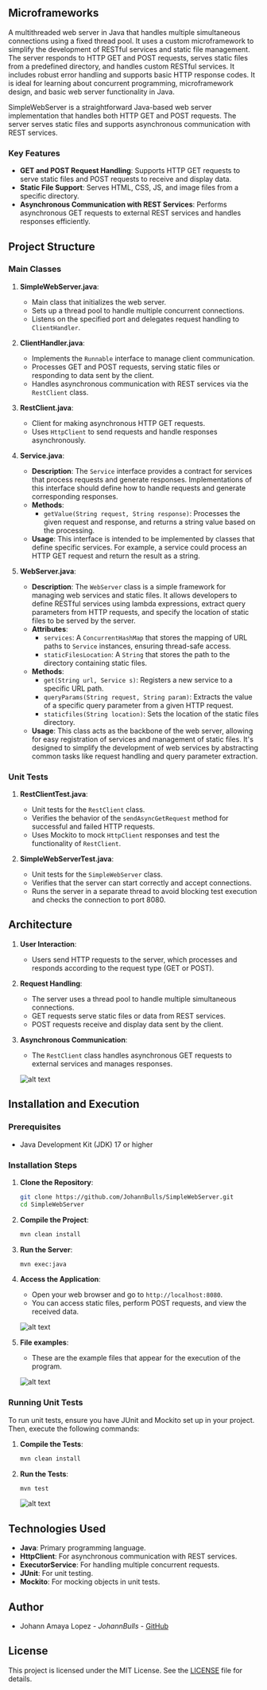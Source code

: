 ## Microframeworks

A multithreaded web server in Java that handles multiple simultaneous connections using a fixed thread pool. It uses a custom microframework to simplify the development of RESTful services and static file management. The server responds to HTTP GET and POST requests, serves static files from a predefined directory, and handles custom RESTful services. It includes robust error handling and supports basic HTTP response codes. It is ideal for learning about concurrent programming, microframework design, and basic web server functionality in Java.

SimpleWebServer is a straightforward Java-based web server implementation that handles both HTTP GET and POST requests. The server serves static files and supports asynchronous communication with REST services.

### Key Features

- **GET and POST Request Handling**: Supports HTTP GET requests to serve static files and POST requests to receive and display data.
- **Static File Support**: Serves HTML, CSS, JS, and image files from a specific directory.
- **Asynchronous Communication with REST Services**: Performs asynchronous GET requests to external REST services and handles responses efficiently.

## Project Structure

### Main Classes

1. **SimpleWebServer.java**:
   - Main class that initializes the web server.
   - Sets up a thread pool to handle multiple concurrent connections.
   - Listens on the specified port and delegates request handling to `ClientHandler`.

2. **ClientHandler.java**:
   - Implements the `Runnable` interface to manage client communication.
   - Processes GET and POST requests, serving static files or responding to data sent by the client.
   - Handles asynchronous communication with REST services via the `RestClient` class.

3. **RestClient.java**:
   - Client for making asynchronous HTTP GET requests.
   - Uses `HttpClient` to send requests and handle responses asynchronously.

4. **Service.java**:
   - **Description**: 
     The `Service` interface provides a contract for services that process requests and generate responses. Implementations of this interface should define how to handle requests and generate corresponding responses.
   - **Methods**:
     - `getValue(String request, String response)`: Processes the given request and response, and returns a string value based on the processing.
   - **Usage**:
     This interface is intended to be implemented by classes that define specific services. For example, a service could process an HTTP GET request and return the result as a string.

5. **WebServer.java**:
   - **Description**: 
     The `WebServer` class is a simple framework for managing web services and static files. It allows developers to define RESTful services using lambda expressions, extract query parameters from HTTP requests, and specify the location of static files to be served by the server.
   - **Attributes**:
     - `services`: A `ConcurrentHashMap` that stores the mapping of URL paths to `Service` instances, ensuring thread-safe access.
     - `staticFilesLocation`: A `String` that stores the path to the directory containing static files.
   - **Methods**:
     - `get(String url, Service s)`: Registers a new service to a specific URL path.
     - `queryParams(String request, String param)`: Extracts the value of a specific query parameter from a given HTTP request.
     - `staticfiles(String location)`: Sets the location of the static files directory.
   - **Usage**:
     This class acts as the backbone of the web server, allowing for easy registration of services and management of static files. It's designed to simplify the development of web services by abstracting common tasks like request handling and query parameter extraction.

### Unit Tests

1. **RestClientTest.java**:
   - Unit tests for the `RestClient` class.
   - Verifies the behavior of the `sendAsyncGetRequest` method for successful and failed HTTP requests.
   - Uses Mockito to mock `HttpClient` responses and test the functionality of `RestClient`.

2. **SimpleWebServerTest.java**:
   - Unit tests for the `SimpleWebServer` class.
   - Verifies that the server can start correctly and accept connections.
   - Runs the server in a separate thread to avoid blocking test execution and checks the connection to port 8080.

## Architecture

1. **User Interaction**:
   - Users send HTTP requests to the server, which processes and responds according to the request type (GET or POST).

2. **Request Handling**:
   - The server uses a thread pool to handle multiple simultaneous connections.
   - GET requests serve static files or data from REST services.
   - POST requests receive and display data sent by the client.

3. **Asynchronous Communication**:
   - The `RestClient` class handles asynchronous GET requests to external services and manages responses.

   ![alt text](images/diagram.png)

## Installation and Execution

### Prerequisites

- Java Development Kit (JDK) 17 or higher

### Installation Steps

1. **Clone the Repository**:

   ```bash
   git clone https://github.com/JohannBulls/SimpleWebServer.git
   cd SimpleWebServer
   ```

2. **Compile the Project**:

   ```bash
   mvn clean install
   ```

3. **Run the Server**:

   ```bash
   mvn exec:java
   ```

4. **Access the Application**:
   - Open your web browser and go to `http://localhost:8080`.
   - You can access static files, perform POST requests, and view the received data.
     
   ![alt text](images/browser.png)

5. **File examples**:
   - These are the example files that appear for the execution of the program.
     
   ![alt text](images/example.png)

### Running Unit Tests

To run unit tests, ensure you have JUnit and Mockito set up in your project. Then, execute the following commands:

1. **Compile the Tests**:

   ```bash
   mvn clean install
   ```

2. **Run the Tests**:

   ```bash
   mvn test
   ```

   ![alt text](images/test.png)

## Technologies Used

- **Java**: Primary programming language.
- **HttpClient**: For asynchronous communication with REST services.
- **ExecutorService**: For handling multiple concurrent requests.
- **JUnit**: For unit testing.
- **Mockito**: For mocking objects in unit tests.

## Author

- Johann Amaya Lopez - *JohannBulls* - [GitHub](https://github.com/JohannBulls)

## License

This project is licensed under the MIT License. See the [LICENSE](LICENSE.txt) file for details.
